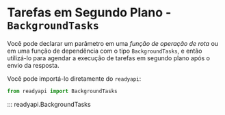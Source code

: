 # Tarefas em Segundo Plano - `BackgroundTasks`

Você pode declarar um parâmetro em uma *função de operação de rota* ou em uma função de dependência com o tipo `BackgroundTasks`, e então utilizá-lo para agendar a execução de tarefas em segundo plano após o envio da resposta.

Você pode importá-lo diretamente do `readyapi`:

```python
from readyapi import BackgroundTasks
```

::: readyapi.BackgroundTasks
